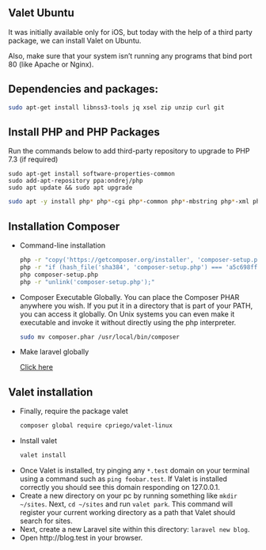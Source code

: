 ## Valet Ubuntu
It was initially available only for iOS, but today with the help of a third party package, we can install Valet on Ubuntu.

Also, make sure that your system isn’t running any programs that bind port 80 (like Apache or Nginx).

## Dependencies and packages:

```bash
sudo apt-get install libnss3-tools jq xsel zip unzip curl git
```

## Install PHP and PHP Packages

Run the commands below to add third-party repository to upgrade to PHP 7.3 (if required)

```shell
sudo apt-get install software-properties-common
sudo add-apt-repository ppa:ondrej/php
sudo apt update && sudo apt upgrade
```

```bash
sudo apt -y install php* php*-cgi php*-common php*-mbstring php*-xml php*-gd php*-opcache php*-fpm php*-zip php*-curl php*-json php*-bcmath php*-readline php*-cli
```

## Installation Composer
<ul>
<li> Command-line installation

```bash
php -r "copy('https://getcomposer.org/installer', 'composer-setup.php');"
php -r "if (hash_file('sha384', 'composer-setup.php') === 'a5c698ffe4b8e849a443b120cd5ba38043260d5c4023dbf93e1558871f1f07f58274fc6f4c93bcfd858c6bd0775cd8d1') { echo 'Installer verified'; } else { echo 'Installer corrupt'; unlink('composer-setup.php'); } echo PHP_EOL;"
php composer-setup.php
php -r "unlink('composer-setup.php');"
```
</li>


<li>Composer Executable Globally. You can place the Composer PHAR anywhere you wish. If you put it in a directory that is part of your PATH, you can access it globally. On Unix systems you can even make it executable and invoke it without directly using the php interpreter.

```bash
sudo mv composer.phar /usr/local/bin/composer
```
</li>

<li>Make laravel globally

[Click here](https://github.com/tankibaj/docs/blob/master/composer-path-global.md)
</li>

</ul>


## Valet installation
<ul>
<li>Finally, require the package valet

```bash
composer global require cpriego/valet-linux
```
</li>


<li>Install valet

```bash
valet install
```
</li>


<li>Once Valet is installed, try pinging any <code>*.test</code> domain on your terminal using a command such as <code>ping foobar.test</code>. If Valet is installed correctly you should see this domain responding on  127.0.0.1.
</li>


<li>Create a new directory on your pc by running something like <code>mkdir ~/sites</code>. Next,  <code>cd ~/sites</code> and run <code>valet park</code>. This command will register your current working directory as a path that Valet should search for sites.</li>

<li>Next, create a new Laravel site within this directory: <code>laravel new blog</code>.</li>

<li>Open http://blog.test in your browser.</li>

</ul>
